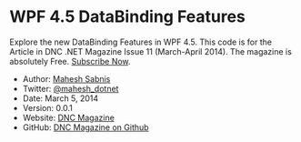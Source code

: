 WPF 4.5 DataBinding Features
==========================

Explore the new DataBinding Features in WPF 4.5. This code is for the Article in DNC .NET Magazine Issue 11 (March-April 2014). The magazine is absolutely Free. [Subscribe Now](http://www.dotnetcurry.com/magazine).

* Author: [Mahesh Sabnis](http://www.dotnetcurry.com/Author.aspx?AuthorName=Mahesh%20Sabnis)
* Twitter: [@mahesh_dotnet](http://www.twitter.com/raj_kba)
* Date: March 5, 2014
* Version: 0.0.1
* Website: [DNC Magazine](http://www.dncmagazine.com)
* GitHub: [DNC Magazine on Github](https://github.com/dotnetcurry/mvc5-auth-filter-dncmag-09)
